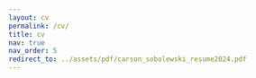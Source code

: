 ```yaml
---
layout: cv
permalink: /cv/
title: cv
nav: true
nav_order: 5
redirect_to: ../assets/pdf/carson_sobolewski_resume2024.pdf
---
```

